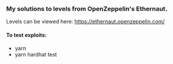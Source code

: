 ### My solutions to levels from OpenZeppelin's Ethernaut.
Levels can be viewed here:
https://ethernaut.openzeppelin.com/


#### To test exploits:
- yarn
- yarn hardhat test
